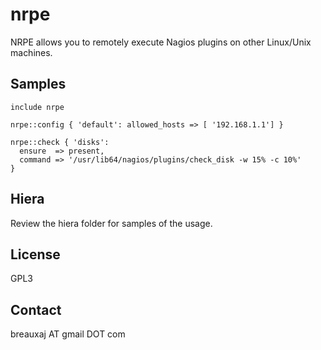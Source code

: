 nrpe
====

NRPE allows you to remotely execute Nagios plugins on other Linux/Unix machines.

Samples
-------
```
include nrpe
```
```
nrpe::config { 'default': allowed_hosts => [ '192.168.1.1'] }
```
```
nrpe::check { 'disks':
  ensure  => present,
  command => '/usr/lib64/nagios/plugins/check_disk -w 15% -c 10%'
}
```

Hiera
-----

Review the hiera folder for samples of the usage.

License
-------
GPL3

Contact
-------
breauxaj AT gmail DOT com
